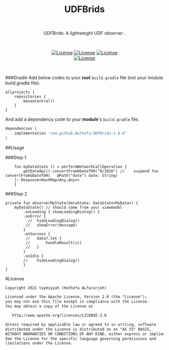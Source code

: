 <h1 align="center">UDFBrids</h1></br>

<p align="center">
UDFBrids: A lightweight UDF observer .
</p>
</br>
<p align="center">
  <a href="https://github.com/taymiyyah"><img alt="License" src="https://img.shields.io/badge/GitHub-100000?style=for-the-badge&logo=github&logoColor=white"/></a>
  <a href="https://medium.com/@hfararjeh98/simplify-state-manamget-by-ufd-4fa67a9754c8"><img alt="License" src="https://img.shields.io/badge/Medium-12100E?style=for-the-badge&logo=medium&logoColor=white"/></a>
  <a href="mailto:hfararjeh98@gmail.com"><img alt="License" src="https://img.shields.io/badge/Gmail-D14836?style=for-the-badge&logo=gmail&logoColor=white"/></a>

 <br>
  <a href="https://opensource.org/licenses/Apache-2.0"><img alt="License" src="https://img.shields.io/badge/License-Apache%202.0-blue.svg"/></a>
  
</p> <br>


###Gradle 
Add below codes to your **root** `build.gradle` file (not your module build.gradle file).
```Gradle
allprojects {
    repositories {
        mavenCentral()
    }
}
```
And add a dependency code to your **module**'s `build.gradle` file.
```gradle
dependencies {
    implementation 'com.github.Huthefa:UDFBrids:1.0.0'
}
```
##Usage

###Step 1
```Step
    fun myDataState () = performNetworkCallOperation {
        getDateApi().convertFromGDateTOH("8/2016") //    suspend fun convertFromGDateTOH(   @Path("date") date: String)
    ): Response<HashMap<Any,Any>>
    }
```

###Step 2
```Step
private fun observerMyState(dataState: DataState<MyData>) {
    myDataState() // should come from your viewmodel
        .onLoading { showLoadingDialog() }
        .onError {
          //  hideLoadingDialog()
         //   showError(message)
        }
        .onSuccess {
         //   data?.let {
         //       handleResult(it)
         //   }
        }
        .onIdle {
        //    hideLoadingDialog() 
        }
}
```

#License
```xml
Copyright 2021 taymiyyah (Huthefa ALfararjeh)

Licensed under the Apache License, Version 2.0 (the "License");
you may not use this file except in compliance with the License.
You may obtain a copy of the License at

   http://www.apache.org/licenses/LICENSE-2.0

Unless required by applicable law or agreed to in writing, software
distributed under the License is distributed on an "AS IS" BASIS,
WITHOUT WARRANTIES OR CONDITIONS OF ANY KIND, either express or implied.
See the License for the specific language governing permissions and
limitations under the License.
```
